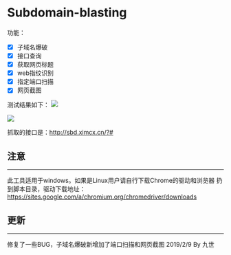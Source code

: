 # Subdomain-blasting
功能：
- [x] 子域名爆破   
- [x] 接口查询
- [x] 获取网页标题
- [x] web指纹识别 
- [x] 指定端口扫描
- [x] 网页截图

测试结果如下：
![](https://s2.ax1x.com/2019/02/09/kNs16x.png)

![](https://s2.ax1x.com/2019/02/09/kNs3X6.md.jpg)



抓取的接口是：http://sbd.ximcx.cn/?#

## 注意 ##
- - -
此工具适用于windows。如果是Linux用户请自行下载Chrome的驱动和浏览器
扔到脚本目录，驱动下载地址：https://sites.google.com/a/chromium.org/chromedriver/downloads

## 更新 ##
- - -
修复了一些BUG，子域名爆破新增加了端口扫描和网页截图
2019/2/9 By 九世
